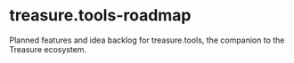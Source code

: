 # treasure.tools-roadmap
Planned features and idea backlog for treasure.tools, the companion to the Treasure ecosystem.
